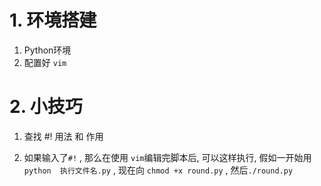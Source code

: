 # 1. 环境搭建

1. Python环境
2.  配置好  `vim`

# 2. 小技巧

1. 查找 #!     用法 和  作用

2. 如果输入了` #! ` , 那么在使用 `vim`编辑完脚本后, 可以这样执行, 假如一开始用 `python  执行文件名.py` , 现在向 `chmod +x round.py` , 然后`./round.py`





